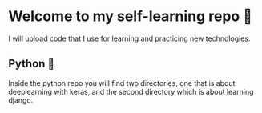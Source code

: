 # Welcome to my self-learning repo 📗

I will upload code that I use for learning and practicing new technologies.

## Python 🐍
Inside the python repo you will find two directories, one that is about deeplearning with keras, and the second directory which is about learning django.
